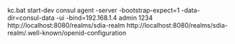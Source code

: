 kc.bat start-dev
consul agent -server -bootstrap-expect=1 -data-dir=consul-data -ui -bind=192.168.1.4
admin 1234
http://localhost:8080/realms/sdia-realm
http://localhost:8080/realms/sdia-realm/.well-known/openid-configuration